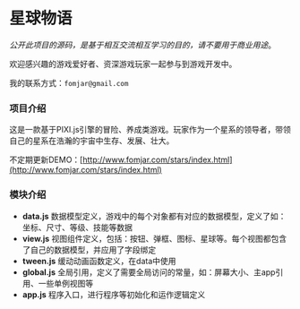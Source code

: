 # 星球物语

*公开此项目的源码，是基于相互交流相互学习的目的，请不要用于商业用途*。

欢迎感兴趣的游戏爱好者、资深游戏玩家一起参与到游戏开发中。

我的联系方式：`fomjar@gmail.com`

### 项目介绍

这是一款基于PIXI.js引擎的冒险、养成类游戏。玩家作为一个星系的领导者，带领自己的星系在浩瀚的宇宙中生存、发展、壮大。

不定期更新DEMO：[http://www.fomjar.com/stars/index.html](http://www.fomjar.com/stars/index.html)

### 模块介绍

- **data.js**  	数据模型定义，游戏中的每个对象都有对应的数据模型，定义了如：坐标、尺寸、等级、技能等数据
- **view.js**  	视图组件定义，包括：按钮、弹框、图标、星球等。每个视图都包含了自己的数据模型，并应用了字段绑定
- **tween.js** 	缓动动画函数定义，在data中使用
- **global.js** 全局引用，定义了需要全局访问的常量，如：屏幕大小、主app引用、一些单例视图等
- **app.js**    程序入口，进行程序等初始化和运作逻辑定义

